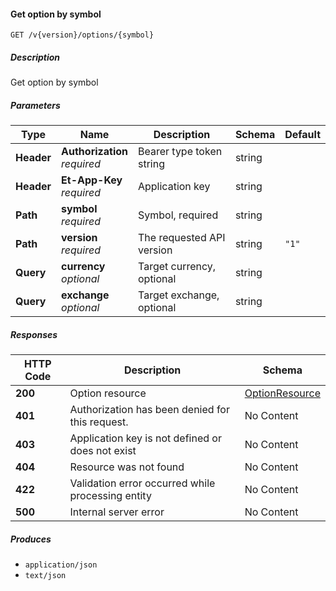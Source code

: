
<a name="securities_getoptionbysymbol"></a>
#### Get option by symbol
```
GET /v{version}/options/{symbol}
```


##### Description
Get option by symbol


##### Parameters

|Type|Name|Description|Schema|Default|
|---|---|---|---|---|
|**Header**|**Authorization**  <br>*required*|Bearer type token string|string||
|**Header**|**Et-App-Key**  <br>*required*|Application key|string||
|**Path**|**symbol**  <br>*required*|Symbol, required|string||
|**Path**|**version**  <br>*required*|The requested API version|string|`"1"`|
|**Query**|**currency**  <br>*optional*|Target currency, optional|string||
|**Query**|**exchange**  <br>*optional*|Target exchange, optional|string||


##### Responses

|HTTP Code|Description|Schema|
|---|---|---|
|**200**|Option resource|[OptionResource](#optionresource)|
|**401**|Authorization has been denied for this request.|No Content|
|**403**|Application key is not defined or does not exist|No Content|
|**404**|Resource was not found|No Content|
|**422**|Validation error occurred while processing entity|No Content|
|**500**|Internal server error|No Content|


##### Produces

* `application/json`
* `text/json`



